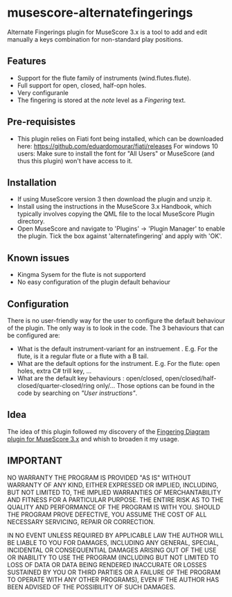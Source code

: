 # musescore-alternatefingerings
Alternate Fingerings plugin for MuseScore 3.x is a tool to add and edit manually a keys combination for non-standard play positions.

## Features
* Support for the flute family of instruments (wind.flutes.flute). 
* Full support for open, closed, half-opn holes.
* Very configuranle
* The fingering is stored at the *note* level as a *Fingering* text.

## Pre-requisistes
* This plugin relies on Fiati font being installed, which can be downloaded here: https://github.com/eduardomourar/fiati/releases For windows 10 users: Make sure to install the font for "All Users" or MuseScore (and thus this plugin) won't have access to it.

## Installation
* If using MuseScore version 3 then download the plugin and unzip it.
* Install using the instructions in the MuseScore 3.x Handbook, which typically involves copying the QML file to the local MuseScore Plugin directory.
* Open MuseScore and navigate to 'Plugins' -> 'Plugin Manager' to enable the plugin. Tick the box against 'alternatefingering' and apply with 'OK'.


## Known issues
* Kingma Sysem for the flute is not supporterd
* No easy configuration of the plugin default behaviour

## Configuration
There is no user-friendly way for the user to configure the default behaviour of the plugin.
The only way is to look in the code. The 3 behaviours that can be configured are:
* What is the default instrument-variant for an instruement . E.g. For the flute, is it a regular flute or a flute with a B tail.
* What are the default options for the instrument. E.g. For the flute: open holes, extra C# trill key, ...
* What are the default key behaviours : open/closed, open/closed/half-closed/quarter-closed/ring only/...
Those options can be found in the code by searching on _"User instructions"_.

## Idea
The idea of this plugin followed my discovery of the [Fingering Diagram plugin for MuseScore 3.x](https://github.com/eduardomourar/fingering-diagram#fingering-diagram-plugin-for-musescore-3x) and whish to broaden it my usage.

## IMPORTANT
NO WARRANTY THE PROGRAM IS PROVIDED "AS IS" WITHOUT WARRANTY OF ANY KIND, EITHER EXPRESSED OR IMPLIED, INCLUDING, BUT NOT LIMITED TO, THE IMPLIED WARRANTIES OF MERCHANTABILITY AND FITNESS FOR A PARTICULAR PURPOSE. THE ENTIRE RISK AS TO THE QUALITY AND PERFORMANCE OF THE PROGRAM IS WITH YOU. SHOULD THE PROGRAM PROVE DEFECTIVE, YOU ASSUME THE COST OF ALL NECESSARY SERVICING, REPAIR OR CORRECTION.

IN NO EVENT UNLESS REQUIRED BY APPLICABLE LAW THE AUTHOR WILL BE LIABLE TO YOU FOR DAMAGES, INCLUDING ANY GENERAL, SPECIAL, INCIDENTAL OR CONSEQUENTIAL DAMAGES ARISING OUT OF THE USE OR INABILITY TO USE THE PROGRAM (INCLUDING BUT NOT LIMITED TO LOSS OF DATA OR DATA BEING RENDERED INACCURATE OR LOSSES SUSTAINED BY YOU OR THIRD PARTIES OR A FAILURE OF THE PROGRAM TO OPERATE WITH ANY OTHER PROGRAMS), EVEN IF THE AUTHOR HAS BEEN ADVISED OF THE POSSIBILITY OF SUCH DAMAGES.

